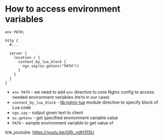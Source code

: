 # How to access environment variables

```nginx
env PATH;

http {
  #...
  
  server {
    location / {
      content_by_lua_block {
        ngx.say(os.getenv("PATH"))
      }
    }
  }
}
```

- `env PATH` - we need to add `env` directive to core Nginx config to access needed environment variables (`PATH` in our case)
- `content_by_lua_block` - [lib:nginx-lua](/nginx-lua/how-to-install-nginx-lua-module-in-ubuntu-ubuntuversion) module directive to specify block of Lua code
- `ngx.say` - output given text to client
- `os.getenv` - get specified environment variable value
- `PATH` - sample environment variable to get value of


link_youtube: https://youtu.be/GRr_ndH31SU
